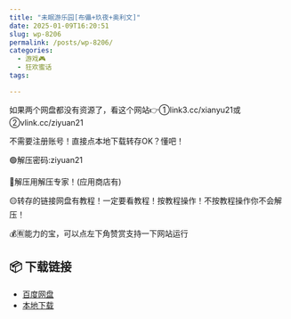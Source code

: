 ```yaml
---
title: "未眠游乐园[布儡+玖夜+奥利文]"
date: 2025-01-09T16:20:51
slug: wp-8206
permalink: /posts/wp-8206/
categories:
  - 游戏🎮
  - 狂欢蜜话
tags:

---
```


如果两个网盘都没有资源了，看这个网站👉①link3.cc/xianyu21或②vlink.cc/ziyuan21

不需要注册账号！直接点本地下载转存OK？懂吧！

🟢解压密码:ziyuan21

🔵解压用解压专家！(应用商店有)

🟡转存的链接网盘有教程！一定要看教程！按教程操作！不按教程操作你不会解压！

💰🈶能力的宝，可以点左下角赞赏支持一下网站运行

## 📦 下载链接
- [百度网盘](https://blziyuan21.com/pay-download/8206?key=abfc76f731&down_id=0)
- [本地下载](https://blziyuan21.com/pay-download/8206?key=abfc76f731&down_id=1)

